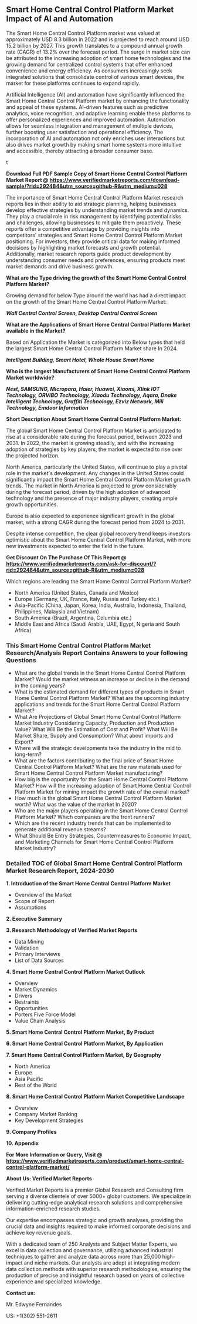 <h2>Smart Home Central Control Platform Market Impact of AI and Automation</h2><p>The Smart Home Central Control Platform market was valued at approximately USD 8.3 billion in 2022 and is projected to reach around USD 15.2 billion by 2027. This growth translates to a compound annual growth rate (CAGR) of 13.2% over the forecast period. The surge in market size can be attributed to the increasing adoption of smart home technologies and the growing demand for centralized control systems that offer enhanced convenience and energy efficiency. As consumers increasingly seek integrated solutions that consolidate control of various smart devices, the market for these platforms continues to expand rapidly.</p><p>Artificial Intelligence (AI) and automation have significantly influenced the Smart Home Central Control Platform market by enhancing the functionality and appeal of these systems. AI-driven features such as predictive analytics, voice recognition, and adaptive learning enable these platforms to offer personalized experiences and improved automation. Automation allows for seamless integration and management of multiple devices, further boosting user satisfaction and operational efficiency. The incorporation of AI and automation not only enriches user interactions but also drives market growth by making smart home systems more intuitive and accessible, thereby attracting a broader consumer base.</p>t</p><p id="" class=""><strong>Download Full PDF Sample Copy of Smart Home Central Control Platform Market Report @ <a href="https://www.verifiedmarketreports.com/download-sample/?rid=292484&utm_source=github-R&utm_medium=028" target="_blank">https://www.verifiedmarketreports.com/download-sample/?rid=292484&utm_source=github-R&utm_medium=028</a></strong></p><p>The importance of&nbsp;Smart Home Central Control Platform Market research reports lies in their ability to aid strategic planning, helping businesses develop effective strategies by understanding market trends and dynamics. They play a crucial role in risk management by identifying potential risks and challenges, allowing businesses to mitigate them proactively. These reports offer a competitive advantage by providing insights into competitors' strategies and Smart Home Central Control Platform Market positioning. For investors, they provide critical data for making informed decisions by highlighting market forecasts and growth potential. Additionally, market research reports guide product development by understanding consumer needs and preferences, ensuring products meet market demands and drive business growth.</p><p><strong>What are the&nbsp;Type driving the growth of the Smart Home Central Control Platform Market?</strong></p><p id="" class="">Growing demand for below Type around the world has had a direct impact on the growth of the Smart Home Central Control Platform Market:</p><em><strong>Wall Central Control Screen, Desktop Central Control Screen</strong></em></p><strong>What are the&nbsp;Applications&nbsp;of Smart Home Central Control Platform Market available in the Market?</strong></p><p id="" class="">Based on Application the Market is categorized into Below types that held the largest Smart Home Central Control Platform Market share In 2024.</p><em><strong>Intelligent Building, Smart Hotel, Whole House Smart Home</strong></em></p><strong>Who is the largest Manufacturers of Smart Home Central Control Platform Market worldwide?</strong></p><p><em><strong>Nest, SAMSUNG, Micropara, Haier, Huawei, Xiaomi, Xlink IOT Technology, ORVIBO Technology, Xiaodu Technology, Aqara, Dnake Intelligent Technology, Graffiti Technology, Ezviz Network, Mili Technology, Emdoor Information</strong></em></p><p id="" class=""><strong>Short Description About Smart Home Central Control Platform Market:</strong></p><p>The global Smart Home Central Control Platform Market is anticipated to rise at a considerable rate during the forecast period, between 2023 and 2031. In 2022, the market is growing steadily, and with the increasing adoption of strategies by key players, the market is expected to rise over the projected horizon.</p><p>North America, particularly the United States, will continue to play a pivotal role in the market's development. Any changes in the United States could significantly impact the Smart Home Central Control Platform Market growth trends. The market in North America is projected to grow considerably during the forecast period, driven by the high adoption of advanced technology and the presence of major industry players, creating ample growth opportunities.</p><p>Europe is also expected to experience significant growth in the global market, with a strong CAGR during the forecast period from 2024 to 2031.</p><p>Despite intense competition, the clear global recovery trend keeps investors optimistic about the Smart Home Central Control Platform Market, with more new investments expected to enter the field in the future.</p><p id="" class=""><strong>Get Discount On The Purchase Of This Report @ <a href="https://www.verifiedmarketreports.com/ask-for-discount/?rid=292484&utm_source=github-R&utm_medium=028" target="_blank">https://www.verifiedmarketreports.com/ask-for-discount/?rid=292484&utm_source=github-R&utm_medium=028</a></strong></p>Which regions are leading the Smart Home Central Control Platform Market?</p><ul><li>North America (United States, Canada and Mexico)</li><li>Europe (Germany, UK, France, Italy, Russia and Turkey etc.)</li><li>Asia-Pacific (China, Japan, Korea, India, Australia, Indonesia, Thailand, Philippines, Malaysia and Vietnam)</li><li>South America (Brazil, Argentina, Columbia etc.)</li><li>Middle East and Africa (Saudi Arabia, UAE, Egypt, Nigeria and South Africa)</li></ul><h3 id="" class="">This Smart Home Central Control Platform Market Research/Analysis Report Contains Answers to your following Questions</h3><ul><li>What are the global trends in the Smart Home Central Control Platform Market? Would the market witness an increase or decline in the demand in the coming years?</li><li>What is the estimated demand for different types of products in Smart Home Central Control Platform Market? What are the upcoming industry applications and trends for the Smart Home Central Control Platform Market?</li><li>What Are Projections of Global Smart Home Central Control Platform Market Industry Considering Capacity, Production and Production Value? What Will Be the Estimation of Cost and Profit? What Will Be Market Share, Supply and Consumption? What about imports and Export?</li><li>Where will the strategic developments take the industry in the mid to long-term?</li><li>What are the factors contributing to the final price of Smart Home Central Control Platform Market? What are the raw materials used for Smart Home Central Control Platform Market manufacturing?</li><li>How big is the opportunity for the Smart Home Central Control Platform Market? How will the increasing adoption of Smart Home Central Control Platform Market for mining impact the growth rate of the overall market?</li><li>How much is the global Smart Home Central Control Platform Market worth? What was the value of the market In 2020?</li><li>Who are the major players operating in the Smart Home Central Control Platform Market? Which companies are the front runners?</li><li>Which are the recent industry trends that can be implemented to generate additional revenue streams?</li><li>What Should Be Entry Strategies, Countermeasures to Economic Impact, and Marketing Channels for Smart Home Central Control Platform Market Industry?</li></ul><h3 id="" class="">Detailed TOC of Global Smart Home Central Control Platform Market Research Report, 2024-2030</h3><p id="" class=""><strong>1. Introduction of the Smart Home Central Control Platform Market</strong></p><ul><li>Overview of the Market</li><li>Scope of Report</li><li>Assumptions</li></ul><p id="" class=""><strong>2. Executive Summary</strong></p><p id="" class=""><strong>3. Research Methodology of Verified Market Reports</strong></p><ul><li>Data Mining</li><li>Validation</li><li>Primary Interviews</li><li>List of Data Sources</li></ul><p id="" class=""><strong>4. Smart Home Central Control Platform Market Outlook</strong></p><ul><li>Overview</li><li>Market Dynamics</li><li>Drivers</li><li>Restraints</li><li>Opportunities</li><li>Porters Five Force Model</li><li>Value Chain Analysis</li></ul><p id="" class=""><strong>5. Smart Home Central Control Platform Market, By Product</strong></p><p id="" class=""><strong>6. Smart Home Central Control Platform Market, By Application</strong></p><p id="" class=""><strong>7. Smart Home Central Control Platform Market, By Geography</strong></p><ul><li>North America</li><li>Europe</li><li>Asia Pacific</li><li>Rest of the World</li></ul><p id="" class=""><strong>8. Smart Home Central Control Platform Market Competitive Landscape</strong></p><ul><li>Overview</li><li>Company Market Ranking</li><li>Key Development Strategies</li></ul><p id="" class=""><strong>9. Company Profiles</strong></p><p id="" class=""><strong>10. Appendix</strong></p><p id="" class=""><strong>For More Information or Query, Visit @ <a href="https://www.verifiedmarketreports.com/product/smart-home-central-control-platform-market/" target="_blank">https://www.verifiedmarketreports.com/product/smart-home-central-control-platform-market/</a></strong></p><p id="" class=""><strong>About Us: Verified Market Reports</strong></p><p id="" class="">Verified Market Reports is a premier Global Research and Consulting firm serving a diverse clientele of over 5000+ global customers. We specialize in delivering cutting-edge analytical research solutions and comprehensive information-enriched research studies.</p><p id="" class="">Our expertise encompasses strategic and growth analyses, providing the crucial data and insights required to make informed corporate decisions and achieve key revenue goals.</p><p id="" class="">With a dedicated team of 250 Analysts and Subject Matter Experts, we excel in data collection and governance, utilizing advanced industrial techniques to gather and analyze data across more than 25,000 high-impact and niche markets. Our analysts are adept at integrating modern data collection methods with superior research methodologies, ensuring the production of precise and insightful research based on years of collective experience and specialized knowledge.</p><p id="" class=""><strong>Contact us:</strong></p><p id="" class="">Mr. Edwyne Fernandes</p><p id="" class="">US: +1(302) 551-2611</p>